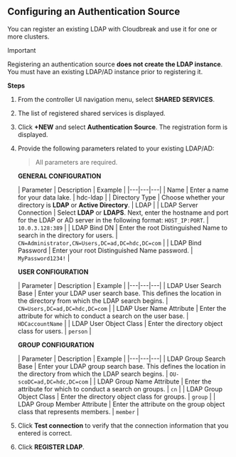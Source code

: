 ## Configuring an Authentication Source 


You can register an existing LDAP with Cloudbreak and use it for one or more clusters.

<div class="danger">
    <p class="first admonition-title">Important</p>
    <p class="last">
Registering an authentication source <strong>does not create the LDAP instance</strong>. You must have an existing LDAP/AD instance prior to registering it.
	</p>
</div> 

**Steps**

1. From the controller UI navigation menu, select **SHARED SERVICES**.

1. The list of registered shared services is displayed.

1. Click **+NEW** and select **Authentication Source**. The registration form is displayed.

1. Provide the following parameters related to your existing LDAP/AD: 

    > All parameters are required.
    
    **GENERAL CONFIGURATION**

    | Parameter | Description | Example |
|---|---|---|
| Name |  Enter a name for your data lake. | hdc-ldap |
| Directory Type | Choose whether your directory is **LDAP** or **Active Directory**. | LDAP |
| LDAP Server Connection | Select **LDAP** or **LDAPS**. Next, enter the hostname and port for the LDAP or AD server in the following format: `HOST_IP:PORT`. | `10.0.3.128:389` |
| LDAP Bind DN | Enter the root Distinguished Name to search in the directory for users. | `CN=Administrator,CN=Users,DC=ad,DC=hdc,DC=com`   |
| LDAP Bind Password | Enter your root Distinguished Name password.  | `MyPassword1234!` |

    **USER CONFIGURATION**

    | Parameter | Description | Example |
|---|---|---|
| LDAP User Search Base | Enter your LDAP user search base. This defines the location in the directory from which the LDAP search begins. | `CN=Users,DC=ad,DC=hdc,DC=com`  |
| LDAP User Name Attribute | Enter the attribute for which to conduct a search on the user base.  | `HDCaccountName` |
| LDAP User Object Class | Enter the directory object class for users. | `person` |

    **GROUP CONFIGURATION**

    | Parameter | Description | Example |
|---|---|---|
| LDAP Group Search Base | Enter your LDAP group search base. This defines the location in the directory from which the LDAP search begins. | `OU-scoDC=ad,DC=hdc,DC=com`  |
| LDAP Group Name Attribute | Enter the attribute for which to conduct a search on groups.  | `cn` |
| LDAP Group Object Class | Enter the directory object class for groups. | `group`  |
| LDAP Group Member Attribute | Enter the attribute on the group object class that represents members. | `member` |

5. Click **Test connection** to verify that the connection information that you entered is correct.
 
6. Click **REGISTER LDAP**. 




